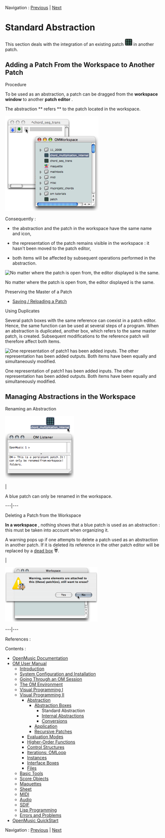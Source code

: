 Navigation : [Previous](AbsBoxes "page précédente\(Abstraction
Boxes\)") | [Next](RedAbstraction "Next\(Internal
Abstractions\)")



# Standard Abstraction

This section deals with the integration of an existing patch
![](../res/bluepatch_icon.png) in another patch.

## Adding a Patch From the Workspace to Another Patch

Procedure

To be used as an abstraction, a patch can be dragged from the  **workspace
window** to another  **patch editor** .

The abstraction ** refers ** to the patch located in the workspace.

![](../res/dragpatchinpatch.png)

Consequently :

  * the abstraction and the patch in the workspace have the same name and icon,

  * the representation of the patch remains visible in the workspace : it hasn't been moved to the patch editor,

  * both items will be affected by subsequent operations performed in the abstraction.

![No matter where the patch is open from, the editor displayed is the
same.](../res/masteraffect.png)

No matter where the patch is open from, the editor displayed is the same.

Preserving the Master of a Patch

  * [Saving / Reloading a Patch](SavingPatch)

Using Duplicates

Several patch boxes with the same reference can coexist in a patch editor.
Hence, the same function can be used at several steps of a program. When an
abstraction is duplicated, another box, which refers to the same master patch,
is created. Subsequent modifications to the reference patch will therefore
affect both items.

![One representation of patch1 has been added inputs. The other representation
has been added outputs. Both items have been equally and simultaneously
modified.](../res/step2.png)

One representation of patch1 has been added inputs. The other representation
has been added outputs. Both items have been equally and simultaneously
modified.

## Managing Abstractions in the Workspace

Renaming an Abstraction

![](../res/rename.png)

|

A blue patch can only be renamed in the workspace.  
  
---|---  
  
Deleting a Patch from the Workspace

**In a workspace** , nothing shows that a blue patch is used as an abstraction
: this must be taken into account when organizing it.

A warning pops up if one attempts to delete a patch used as an abstraction in
another patch. If it is deleted its reference in the other patch editor will
be replaced by a [dead box](SavingPatch) ![](../res/skull_icon.png).

|

[![](../res/warning_1.png)](../res/warning.png "Cliquez pour agrandir")  
  
---|---  
  
References :

Contents :

  * [OpenMusic Documentation](OM-Documentation)
  * [OM User Manual](OM-User-Manual)
    * [Introduction](00-Contents)
    * [System Configuration and Installation](Installation)
    * [Going Through an OM Session](Goingthrough)
    * [The OM Environment](Environment)
    * [Visual Programming I](BasicVisualProgramming)
    * [Visual Programming II](AdvancedVisualProgramming)
      * [Abstraction](Abstraction)
        * [Abstraction Boxes](AbsBoxes)
          * Standard Abstraction
          * [Internal Abstractions](RedAbstraction)
          * [Conversions](AbsConversion)
        * [Application](AbsApplication)
        * [Recursive Patches](Recursion)
      * [Evaluation Modes](EvalModes)
      * [Higher-Order Functions](HighOrder)
      * [Control Structures](Control)
      * [Iterations: OMLoop](OMLoop)
      * [Instances](Instances)
      * [Interface Boxes](InterfaceBoxes)
      * [Files](Files)
    * [Basic Tools](BasicObjects)
    * [Score Objects](ScoreObjects)
    * [Maquettes](Maquettes)
    * [Sheet](Sheet)
    * [MIDI](MIDI)
    * [Audio](Audio)
    * [SDIF](SDIF)
    * [Lisp Programming](Lisp)
    * [Errors and Problems](errors)
  * [OpenMusic QuickStart](QuickStart-Chapters)

Navigation : [Previous](AbsBoxes "page précédente\(Abstraction
Boxes\)") | [Next](RedAbstraction "Next\(Internal
Abstractions\)")

